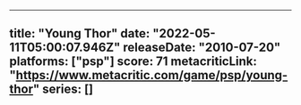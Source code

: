 
---
title: "Young Thor"
date: "2022-05-11T05:00:07.946Z"
releaseDate: "2010-07-20"
platforms: ["psp"]
score: 71
metacriticLink: "https://www.metacritic.com/game/psp/young-thor"
series: []
---
